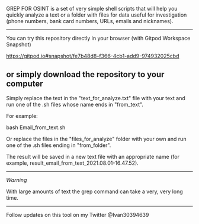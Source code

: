 GREP FOR OSINT is a set of very simple shell scripts that will help you quickly analyze a text or a folder with files for data useful for investigation (phone numbers, bank card numbers, URLs, emails and nicknames).

-----------------------------------

You can try this repository directly in your browser (with Gitpod Workspace Snapshot) 

https://gitpod.io#snapshot/fe7b48d8-f366-4cb1-add9-974932025cbd

or simply download the repository to your computer
------------------------

Simply replace the text in the "text_for_analyze.txt" file with your text and run one of the .sh files whose name ends in "from_text".

For example:

bash Email_from_text.sh

Or replace the files in the "files_for_analyze" folder with your own and run one of the .sh files ending in "from_folder".

The result will be saved in a new text file with an appropriate name (for example, result_email_from_text_2021.08.01-16.47.52).

-------------------------------

*Warning*

With large amounts of text the grep command can take a very, very long time.

-------------------------------------------------------
Follow updates on this tool on my Twitter @Ivan30394639

